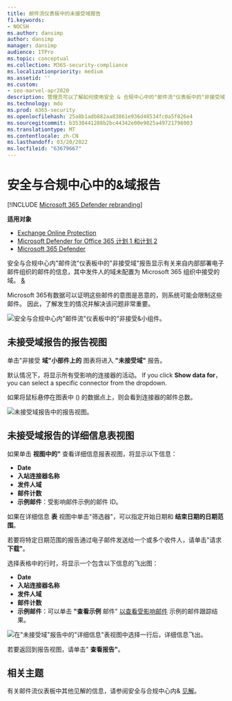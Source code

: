 ```yaml
---
title: 邮件流仪表板中的未接受域报告
f1.keywords:
- NOCSH
ms.author: dansimp
author: dansimp
manager: dansimp
audience: ITPro
ms.topic: conceptual
ms.collection: M365-security-compliance
ms.localizationpriority: medium
ms.assetid: ''
ms.custom:
- seo-marvel-apr2020
description: 管理员可以了解如何使用安全 & 合规中心中的"邮件流"仪表板中的"非接受域"报告来监视来自未在 Microsoft 365 中配置发件人域内部部署组织的邮件。
ms.technology: mdo
ms.prod: m365-security
ms.openlocfilehash: 25a8b1adb882aa83861e936d48534fc0a5f826e4
ms.sourcegitcommit: b3530441288b2bc44342e00e9025a49721796903
ms.translationtype: MT
ms.contentlocale: zh-CN
ms.lasthandoff: 03/20/2022
ms.locfileid: "63679667"
---
```

# <a name="non-accepted-domain-report-in-the-security--compliance-center"></a>安全与合规中心中的&域报告

[!INCLUDE [Microsoft 365 Defender rebranding](../includes/microsoft-defender-for-office.md)]

**适用对象**
- [Exchange Online Protection](exchange-online-protection-overview.md)
- [Microsoft Defender for Office 365 计划 1 和计划 2](defender-for-office-365.md)
- [Microsoft 365 Defender](../defender/microsoft-365-defender.md)

安全与合规中心内"邮件流[](mail-flow-insights-v2.md)"仪表板中的"非接受域"报告显示有关来自内部部署电子邮件组织的邮件的信息，其中发件人的域未配置为 Microsoft 365 组织中接受的域。 [&](https://protection.office.com)

Microsoft 365有数据可以证明这些邮件的意图是恶意的，则系统可能会限制这些邮件。 因此，了解发生的情况并解决该问题非常重要。

![安全与合规中心内"邮件流"仪表板中的"非接受&小组件。](../../media/mfi-non-accepted-domain-report-widget.png)

## <a name="report-view-for-the-non-accepted-domain-report"></a>未接受域报告的报告视图

单击"非接受 **域"小部件上的** 图表将进入 **"未接受域"** 报告。

默认情况下，将显示所有受影响的连接器的活动。 If you click **Show data for**， you can select a specific connector from the dropdown.

如果将鼠标悬停在图表中 () 的数据点上，则会看到连接器的邮件总数。

![未接受域报告中的报告视图。](../../media/mfi-non-accepted-domain-report-overview-view.png)

## <a name="details-table-view-for-the-non-accepted-domain-report"></a>未接受域报告的详细信息表视图

如果单击 **视图中的"** 查看详细信息报表视图，将显示以下信息：

- **Date**
- **入站连接器名称**
- **发件人域**
- **邮件计数**
- **示例邮件**：受影响邮件示例的邮件 ID。

如果在详细信息 **表** 视图中单击"筛选器"，可以指定开始日期和 **结束日期的日期范围**。

若要将特定日期范围的报告通过电子邮件发送给一个或多个收件人，请单击"请求 **下载"**。

选择表格中的行时，将显示一个包含以下信息的飞出图：

- **Date**
- **入站连接器名称**
- **发件人域**
- **邮件计数**
- **示例邮件**：可以单击 **"查看示例** 邮件" [以查看受影响邮件](message-trace-scc.md) 示例的邮件跟踪结果。

![在"未接受域"报告中的"详细信息"表视图中选择一行后，详细信息飞出。](../../media/mfi-non-accepted-domain-report-details-flyout.png)

若要返回到报告视图，请单击" **查看报告"**。

## <a name="related-topics"></a>相关主题

有关邮件流仪表板中其他见解的信息，请参阅安全与合规中心内& [见解](mail-flow-insights-v2.md)。
